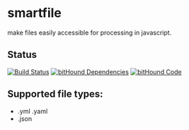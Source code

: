 # smartfile
make files easily accessible for processing in javascript.

## Status
[![Build Status](https://travis-ci.org/pushrocks/smartfile.svg?branch=master)](https://travis-ci.org/pushrocks/smartfile)
[![bitHound Dependencies](https://www.bithound.io/github/pushrocks/smartfile/badges/dependencies.svg)](https://www.bithound.io/github/pushrocks/smartfile/master/dependencies/npm)
[![bitHound Code](https://www.bithound.io/github/pushrocks/smartfile/badges/code.svg)](https://www.bithound.io/github/pushrocks/smartfile)

## Supported file types:
* .yml .yaml
* .json
